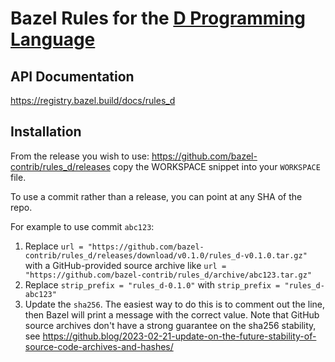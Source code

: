 # Bazel Rules for the [D Programming Language](https://dlang.org)

## API Documentation

https://registry.bazel.build/docs/rules_d

## Installation

From the release you wish to use:
<https://github.com/bazel-contrib/rules_d/releases>
copy the WORKSPACE snippet into your `WORKSPACE` file.

To use a commit rather than a release, you can point at any SHA of the repo.

For example to use commit `abc123`:

1. Replace `url = "https://github.com/bazel-contrib/rules_d/releases/download/v0.1.0/rules_d-v0.1.0.tar.gz"` with a GitHub-provided source archive like `url = "https://github.com/bazel-contrib/rules_d/archive/abc123.tar.gz"`
1. Replace `strip_prefix = "rules_d-0.1.0"` with `strip_prefix = "rules_d-abc123"`
1. Update the `sha256`. The easiest way to do this is to comment out the line, then Bazel will
   print a message with the correct value. Note that GitHub source archives don't have a strong
   guarantee on the sha256 stability, see
   <https://github.blog/2023-02-21-update-on-the-future-stability-of-source-code-archives-and-hashes/>
